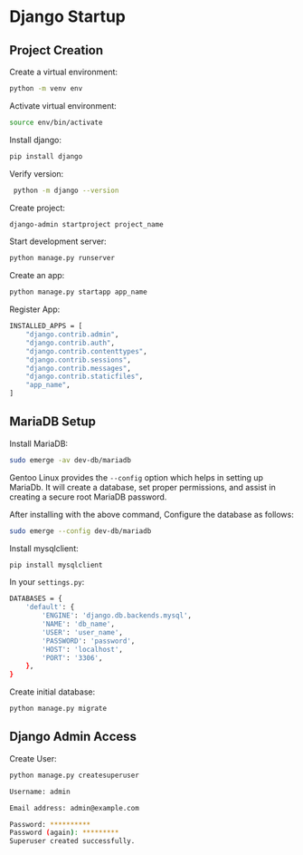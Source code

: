 
# Django Startup 

## Project Creation

Create a virtual environment:

```bash
python -m venv env
```

Activate virtual environment:

```bash
source env/bin/activate
```

Install django:

```bash
pip install django
```

Verify version:

```bash
 python -m django --version
```

Create project:

```bash
django-admin startproject project_name
```

Start development server:

```bash
python manage.py runserver
```

Create an app:

```bash
python manage.py startapp app_name
```

Register App:

```bash
INSTALLED_APPS = [
    "django.contrib.admin",
    "django.contrib.auth",
    "django.contrib.contenttypes",
    "django.contrib.sessions",
    "django.contrib.messages",
    "django.contrib.staticfiles",
    "app_name",
]
```

## MariaDB Setup

Install MariaDB:

```bash
sudo emerge -av dev-db/mariadb
```

Gentoo Linux provides the `--config` option which helps in setting up MariaDb.  It will create a database, set proper permissions, and assist in creating a secure root MariaDB password.

After installing with the above command, Configure the database as follows:

```bash
sudo emerge --config dev-db/mariadb
```

Install mysqlclient:

```bash
pip install mysqlclient
```

In your `settings.py`:

```bash
DATABASES = {
    'default': {
        'ENGINE': 'django.db.backends.mysql',
        'NAME': 'db_name',
        'USER': 'user_name',
        'PASSWORD': 'password',
        'HOST': 'localhost',
        'PORT': '3306',
    },
}
```

Create initial database:

```bash
python manage.py migrate
```

## Django Admin Access

Create User:

```bash
python manage.py createsuperuser
```
```bash
Username: admin
```
```bash
Email address: admin@example.com
```
```bash
Password: **********
Password (again): *********
Superuser created successfully.
```
